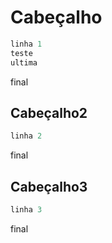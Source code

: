 # Cabeçalho
<!-- testes/sql_teste.sql -->
```sql
linha 1
teste
ultima
```

final

## Cabeçalho2
<!-- testes/sql_teste.sql -->
```sql
linha 2
```

final

## Cabeçalho3
<!-- testes/sql_teste.sql -->
```sql
linha 3
```

final
